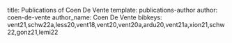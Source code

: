 title: Publications of Coen De Vente
template: publications-author
author: coen-de-vente
author_name: Coen De Vente
bibkeys: vent21,schw22a,less20,vent18,vent20,vent20a,ardu20,vent21a,xion21,schw22,gonz21,lemi22